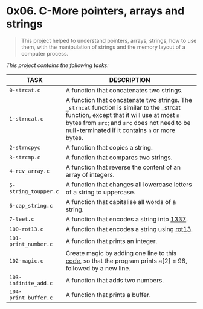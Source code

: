 # 0x06. C-More pointers, arrays and strings

> This project helped to understand pointers, arrays, strings, how to use them, with the manipulation of strings and the memory layout of a computer process.

*This project contains the following tasks:*

TASK | DESCRIPTION
--- | ---
`0-strcat.c` | A function that concatenates two strings.
`1-strncat.c` | A function that concatenate two strings. The `_strncat` function is similar to the _strcat function, except that it will use at most `n` bytes from `src`; and `src` does not need to be null-terminated if it contains `n` or more bytes.
`2-strncpyc` | A function that copies a string.
`3-strcmp.c` | A function that compares two strings.
`4-rev_array.c` | A function that reverse the content of an array of integers.
`5-string_toupper.c` | A function that changes all lowercase letters of a string to uppercase.
`6-cap_string.c` | A function that capitalise all words of a string.
`7-leet.c` | A function that encodes a string into [1337](https://alx-intranet.hbtn.io/rltoken/9v9KfpvWnL0GoMu5mozbug).
`100-rot13.c` | A function that encodes a string using [rot13](https://en.wikipedia.org/wiki/ROT13).
`101-print_number.c` | A function that prints an integer.
`102-magic.c` | Create magic by adding one line to this [code](https://github.com/holbertonschool/make_magic_happen/blob/master/magic.c), so that the program prints a[2] = 98, followed by a new line.
`103-infinite_add.c` | A function that adds two numbers.
`104-print_buffer.c` | A function that prints a buffer.